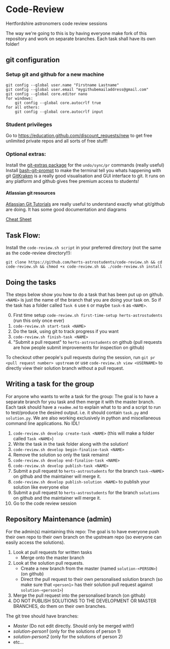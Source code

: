 # Code-Review
Hertfordshire astronomers code review sessions

The way we're going to this is by having everyone make fork of this repository and work on separate branches. Each task shall have its own folder!

## git configuration
### Setup git and github for a new machine

    git config --global user.name "Firstname Lastname"
    git config --global user.email "mygithubemailaddress@gmail.com"
    git config --global core.editor nano 
    for windows: 
        git config --global core.autocrlf true 
    for all others:
        git config --global core.autocrlf input


### Student privileges
Go to https://education.github.com/discount_requests/new to get free unlimited private repos and all sorts of free stuff!


### Optional extras:
Install the [git-extras package](https://github.com/tj/git-extras) for the `undo/sync/pr` commands (really useful)
Install [bash-git-prompt](https://github.com/magicmonty/bash-git-prompt) to make the terminal tell you whats happening with git 
[GitKraken](https://www.gitkraken.com/) is a really good visualisation and GUI interface to git. It runs on any platform and github gives free premium access to students!


#### Atlassian git resources
[Atlassian Git Tutorials](https://www.atlassian.com/git/tutorials) are really useful to understand exactly what git/github are doing. It has some good documentation and diagrams

[Cheat Sheet](https://www.atlassian.com/git/tutorials/atlassian-git-cheatsheet)


## Task Flow:
Install the `code-review.sh script` in your preferred directory (not the same as the code-review directory!!):

    git clone https://github.com/herts-astrostudents/code-review.sh && cd code-review.sh && chmod +x code-review.sh && ./code-review.sh install

## Doing the tasks
The steps below show you how to do a task that has been put up on github. `<NAME>` is just the name of the branch that you are doing your task on. So if the task has a folder called `Task 6` use `6` or maybe `task-6` as `<NAME>`.

0. First time setup `code-review.sh first-time-setup herts-astrostudents` (run this only once ever)
1. `code-review.sh start-task <NAME>`
2. Do the task, using git to track progress if you want
3. `code-review.sh finish-task <NAME>`
4. "Submit a pull request" to `herts-astrostudents` on github (pull requests are how people submit improvements for inspection on github)

To checkout other people's pull requests during the session, run `git pr <pull request number> upstream` or use `code-review.sh view <USERNAME>` to directly view their solution branch without a pull request.


## Writing a task for the group
For anyone who wants to write a task for the group:
The goal is to have a separate branch for you task and then merge it with the master branch.
Each task should have a `readme.md` to explain what to to and a script to run to test/produce the desired output.
i.e. it should contain `task.py` and `solution.py`.
We are also working exclusively in python and miscellaneous command line applications. No IDL!

1. `code-review.sh develop create-task <NAME>` (this will make a folder called `Task <NAME>`)
2. Write the task in the task folder along with the solution!
3. `code-review.sh develop begin-finalise-task <NAME>`
4. Remove the solution so only the task remains!
5. `code-review.sh develop end-finalise-task <NAME>`
5. `code-review.sh develop publish-task <NAME>`
6. Submit a pull request to `herts-astrostudents` for the branch `task-<NAME>` on github and the maintainer will merge it.
7.  `code-review.sh develop publish-solution <NAME>` to publish your solution like everyone else
8. Submit a pull request to `herts-astrostudents` for the branch `solutions` on github and the maintainer will merge it.
9. Go to the code review session


## Repository Maintenance (admin)
For the admin(s) maintaining this repo:
The goal is to have everyone push their own repo to their own branch on the upstream repo (so everyone can easily access the solutions).

1. Look at pull requests for written tasks 
    * Merge onto the master branch 
1. Look at the solution pull requests. 
    * Create a new branch from the master (named `solution-<PERSON>`) (on github)
    * Direct the pull request to their own personalised solution branch (so make sure that `<person1>` has their solution pull request against `solution-<person1>`)
1. Merge the pull request into the personalised branch (on github)
1. DO NOT PUBLISH SOLUTIONS TO THE DEVELOPMENT OR MASTER BRANCHES, do them on their own branches.

The git tree should have branches:

* *Master* (Do not edit directly. Should only be merged with!)
* *solution-person1* (only for the solutions of person 1)
* *solution-person2* (only for the solutions of person 2)
* etc...

